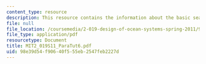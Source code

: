 ```yaml
---
content_type: resource
description: This resource contains the information about the basic seakeeping analysis.
file: null
file_location: /coursemedia/2-019-design-of-ocean-systems-spring-2011/98e39d54f90640f555eb2547feb2227d_MIT2_019S11_ParaTut6.pdf
file_type: application/pdf
resourcetype: Document
title: MIT2_019S11_ParaTut6.pdf
uid: 98e39d54-f906-40f5-55eb-2547feb2227d
---
```

